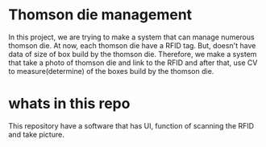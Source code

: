 # Thomson die management
In this project, we are trying to make a system that can manage numerous thomson die.
At now, each thomson die have a RFID tag. But, doesn't have data of size of box build by the thomson die. 
Therefore, we make a system that take a photo of thomson die and link to the RFID and after that, use CV to measure(determine) of the boxes build by the thomson die.

# whats in this repo
This repository have a software that has UI, function of scanning the RFID and take picture.
